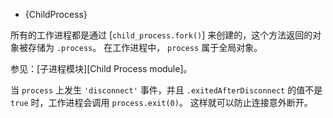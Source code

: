 <!-- YAML
added: v0.7.0
-->

* {ChildProcess}

所有的工作进程都是通过 [`child_process.fork()`] 来创建的，这个方法返回的对象被存储为 `.process`。
在工作进程中， `process` 属于全局对象。

参见：[子进程模块][Child Process module]。

当 `process` 上发生 `'disconnect'` 事件，并且 `.exitedAfterDisconnect` 的值不是 `true` 时，工作进程会调用 `process.exit(0)`。
这样就可以防止连接意外断开。

